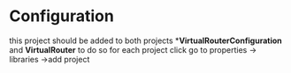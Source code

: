 # Configuration
this project should be added to both projects ***VirtualRouterConfiguration** and **VirtualRouter**
to do so 
for each project click go to properties -> libraries ->add project 
